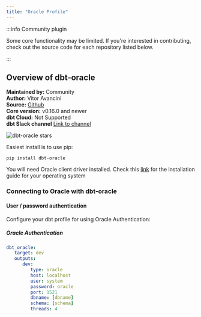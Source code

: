 ```yaml
---
title: "Oracle Profile"
---
```


:::info Community plugin

Some core functionality may be limited. If you're interested in contributing, check out the source code for each repository listed below.

:::

## Overview of dbt-oracle

**Maintained by:** Community    
**Author:** Vitor Avancini     
**Source:** [Github](https://github.com/techindicium/dbt-oracle)    
**Core version:** v0.16.0 and newer      
**dbt Cloud:** Not Supported    
**dbt Slack channel** [Link to channel](https://getdbt.slack.com/archives/C01PWH4TXLY)       

![dbt-oracle stars](https://img.shields.io/github/stars/techindicium/dbt-oracle?style=for-the-badge)

Easiest install is to use pip:

    pip install dbt-oracle

You will need Oracle client driver installed. Check this [link](https://cx-oracle.readthedocs.io/en/latest/user_guide/installation.html) for the installation guide for your operating system

### Connecting to Oracle with **dbt-oracle**

#### User / password authentication

Configure your dbt profile for using Oracle Authentication:

##### Oracle Authentication
<File name='profiles.yml'>

```yaml
dbt_oracle:
   target: dev
   outputs:
      dev:
         type: oracle
         host: localhost
         user: system
         password: oracle
         port: 1521
         dbname: [dbname]
         schema: [schema]
         threads: 4
```
</File>
